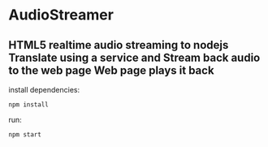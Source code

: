 AudioStreamer
=============

HTML5 realtime audio streaming to nodejs
Translate using a service
and Stream back audio to the web page
Web page plays it back
----------------------------------------


install dependencies:

    npm install
   
run:

    npm start
    
    
